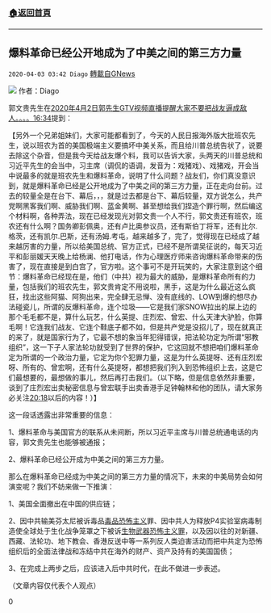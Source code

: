 ###  [:house:返回首頁](https://github.com/ourhimalayas/txt)
---

## 爆料革命已经公开地成为了中美之间的第三方力量
`2020-04-03 03:42 Diago` [轉載自GNews](https://gnews.org/zh-hant/160781/)

![](https://s3-ap-northeast-1.amazonaws.com/news.guo.offload.media/wp-content/uploads/2020/04/03033951/2-16.jpg)
作者：Diago

郭文贵先生在[2020年4月2日郭先生GTV视频直播提醒大家不要把战友逼成敌人。。。。16:34](https://youtu.be/YBlamhxouSg?t=994)提到：

【另外一个兄弟姐妹们，大家可能都看到了，今天的人民日报海外版大批班农先生，说以班农为首的美国极端主义要搞坏中美关系，而且给川普总统告状了，说要去除这个杂音，但是我今天给战友爆个料，我可以告诉大家，头两天的川普总统和习近平先生的会当中，习主席（调侃的语调，发音为：戏猪戏）、戏猪戏，开会当中说最多的就是班农先生和爆料革命，说明了什么问题？战友们，你们真没意识到，就是爆料革命已经是公开地成为了中美之间的第三方力量，正在走向台前。过去的较量全是在台下、幕后，，，就是过去都是台下、幕后较量，双方说怎么，共产党啊黑客我们啊、威胁我们啊、蓝金黄啊、甚至想给我们捏造个罪行啊，然后编这个材料啊，各种弄法，现在已经发现光对郭文贵一个人不行，郭文贵还有班农，班农还有什么啊？国务卿彭佩奥，还有卢比奥参议员，还有斯伯丁将军，还有比尔.格茨，还有凯尔.巴斯，还有汤姆.考屯，越来越多了，完了，觉得现在已经成了越来越厉害的力量，所以给美国总统、官方正式，已经不是所谓吴征说的，每天习近平和彭丽媛天天晚上给杨澜、他打电话，作为心理医疗师来咨询爆料革命带来的伤害了，现在直接是到白宫了，官方啦。这个事可不是开玩笑的，大家注意到这个细节：爆料革命已经现在是，他们（中共）视为最大的威胁，是爆料革命所有的力量，包括我们的班农先生，郭文贵肯定不用说啦，黑手，这是为什么最近这么疯狂，找出这些阿猫、阿狗出来，完全肆无忌惮、没有底线的、LOW到爆的想尽办法碰瓷儿，所谓的反爆料革命，连个垃圾——它是我们家SNOW拉出的屎上边的那个毛毛都不是，算什么玩艺，什么英提、庄烈宏、曾宏、什么天津大驴脸，你算毛啊！它连我们战友、它连个鞋底子都不如，但是共产党是没招儿了，现在就真正的来了，就是国家行为了，它最不想的象当年犯得错误，把法轮功定为所谓“邪教组织”，这一下子人家法轮功就受到了世界的保护，它这回就不想把咱们爆料革命定为所谓的一个政治力量，它定为你个犯罪力量，这是为什么英提呀、还有庄烈宏呀、所有的、曾宏啊，还有什么英提呀，都想把我们列入到恐怖组织上去，这是它们最想要的，最想做的事儿，然后再打击我们。（以下略，但是信息依然非重要，谈到了庄烈宏出卖秘密信息与曾宏联手出卖香港手足钟翰林和他的团队，请大家务必关注[20:18](https://youtu.be/YBlamhxouSg?t=1218)以后的内容！）】

这一段话透露出非常重要的信息：

1、爆料革命与美国官方的联系从未间断，所以习近平主席与川普总统通电话的内容，郭文贵先生也能够被通报；

2、爆料革命已经公开成为中美之间的第三方力量。

那么在爆料革命已经成为中美之间的第三方力量的情况下，未来的中美局势会如何演变呢？我们不妨来做一下推演：

1、美国全面撤出在中国的供应链；

2、因中共输美芬太尼被诉毒品[毒品恐怖主义](https://gnews.org/zh-hans/153996/)罪、因中共人为释放P4实验室病毒制造使全球处于生化战争笼罩之下被诉[生物武器恐怖主义罪](https://gnews.org/zh-hans/152930/)，以及因以往的对新疆、西藏、法轮功、地下教会、香港反送中等一系列反人类迫害活动而把中共定为恐怖组织后的全面法律战和冻结中共在海外的财产、资产及持有的美国国债；

3、在完成上两步之后，应该进入后中共时代，在此不做进一步表述。

（文章内容仅代表个人观点）

0
